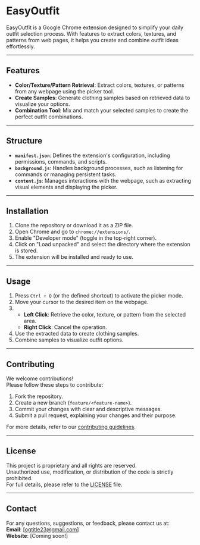 # EasyOutfit

EasyOutfit is a Google Chrome extension designed to simplify your daily outfit selection process. With features to extract colors, textures, and patterns from web pages, it helps you create and combine outfit ideas effortlessly.

---

## Features

- **Color/Texture/Pattern Retrieval**: Extract colors, textures, or patterns from any webpage using the picker tool.
- **Create Samples**: Generate clothing samples based on retrieved data to visualize your options.
- **Combination Tool**: Mix and match your selected samples to create the perfect outfit combinations.

---

## Structure

- **`manifest.json`**: Defines the extension's configuration, including permissions, commands, and scripts.
- **`background.js`**: Handles background processes, such as listening for commands or managing persistent tasks.
- **`content.js`**: Manages interactions with the webpage, such as extracting visual elements and displaying the picker.

---

## Installation

1. Clone the repository or download it as a ZIP file.
2. Open Chrome and go to `chrome://extensions/`.
3. Enable "Developer mode" (toggle in the top-right corner).
4. Click on "Load unpacked" and select the directory where the extension is stored.
5. The extension will be installed and ready to use.

---

## Usage

1. Press `Ctrl + Q` (or the defined shortcut) to activate the picker mode.
2. Move your cursor to the desired item on the webpage.
3. - **Left Click**: Retrieve the color, texture, or pattern from the selected area.
   - **Right Click**: Cancel the operation.
4. Use the extracted data to create clothing samples.
5. Combine samples to visualize outfit options.

---

## Contributing

We welcome contributions!  
Please follow these steps to contribute:

1. Fork the repository.
2. Create a new branch (`feature/<feature-name>`).
3. Commit your changes with clear and descriptive messages.
4. Submit a pull request, explaining your changes and their purpose.

For more details, refer to our [contributing guidelines](#).

---

## License

This project is proprietary and all rights are reserved.  
Unauthorized use, modification, or distribution of the code is strictly prohibited.  
For full details, please refer to the [LICENSE](./LICENSE) file.

---

## Contact

For any questions, suggestions, or feedback, please contact us at:  
**Email**: [ogtitle23@gmail.com]  
**Website**: [Coming soon!]
